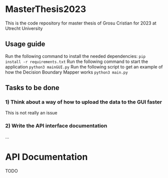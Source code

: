# MasterThesis2023

This is the code repository for master thesis of Grosu Cristian for 2023 at Utrecht University

## Usage guide

Run the following command to install the needed dependencies: `pip install -r requirements.txt`
Run the following command to start the application `python3 mainGUI.py`
Run the following script to get an example of how the Decision Boundary Mapper works `python3 main.py`

## Tasks to be done

### 1) Think about a way of how to upload the data to the GUI faster

This is not really an issue

### 2) Write the API interface documentation

...

# API Documentation

TODO
